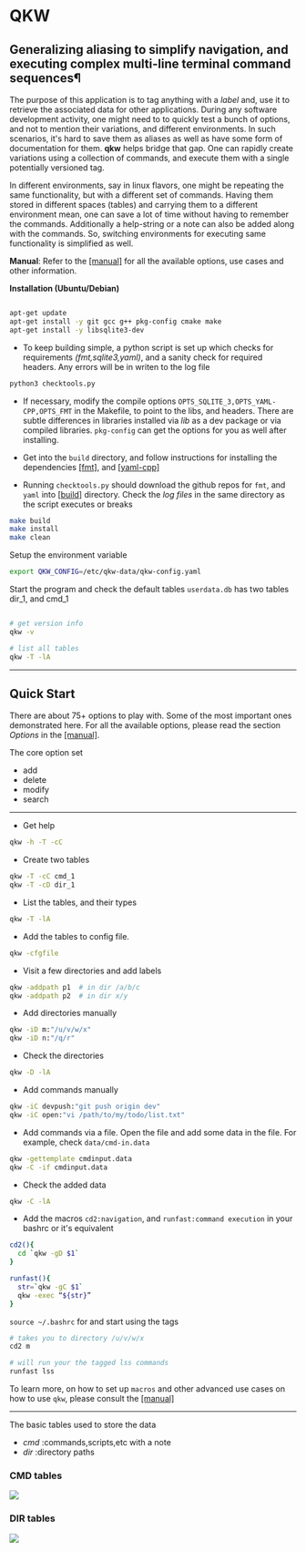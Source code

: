 # QKW 
## Generalizing aliasing to simplify navigation, and executing complex multi-line terminal command sequences¶

The purpose of this application is to tag anything with a _label_ and, use it to retrieve the associated data for other applications. During any software development activity, one might need to to quickly test a bunch of options, and not to mention their variations, and different environments. In such scenarios, it's hard to save them as aliases as well as have some form of documentation for them. **qkw** helps bridge that gap. One can rapidly create variations using a collection of commands, and execute them with a single potentially versioned tag. 

In different environments, say in linux flavors, one might be repeating the same functionality, but with a different set of commands. Having them stored in different spaces (tables) and carrying them to a different environment mean, one can save a lot of time without having to remember the commands. Additionally a help-string or a note can also be added along with the commands. So, switching environments for executing same functionality is simplified as well. 



**Manual**: Refer to the [[manual]](https://github.com/ravijanjam/qkw/blob/master/docs/qkw-manual.pdf) for all the available options, use cases and other information.  

**Installation (Ubuntu/Debian)**

```bash

apt-get update
apt-get install -y git gcc g++ pkg-config cmake make
apt-get install -y libsqlite3-dev
```

* To keep building simple, a python script is set up which checks for requirements _(fmt,sqlite3,yaml)_, and a sanity check for required headers. Any errors will be in writen to the log file
```bash
python3 checktools.py
```
* If necessary, modify the compile options `OPTS_SQLITE_3,OPTS_YAML-CPP,OPTS_FMT` in the Makefile, to point to the libs, and headers. There are subtle differences in libraries installed via _lib_ as a dev package or via compiled libraries. `pkg-config` can get the options for you as well after installing. 

* Get into the `build` directory, and follow instructions for installing the dependencies [[fmt]](https://github.com/fmtlib/fmt), and [[yaml-cpp]](https://github.com/jbeder/yaml-cpp)

* Running `checktools.py` should download the github repos for `fmt`, and `yaml` into [[build]](github.com/ravijanjam/qkw/build) directory. Check the _log files_ in the same directory as the script executes or breaks


```bash
make build
make install
make clean
```

Setup the environment variable
```bash
export QKW_CONFIG=/etc/qkw-data/qkw-config.yaml
```

Start the program and check the default tables `userdata.db` has two tables dir\_1, and cmd\_1

```bash

# get version info
qkw -v

# list all tables
qkw -T -lA 
```

<hr>

## Quick Start

There are about 75+ options to play with. Some of the most important ones demonstrated here. For all the available options, please read the section _Options_ in the [[manual]](https://github.com/ravijanjam/qkw/blob/master/docs/qkw-manual.pdf). 

The core option set 
* add
* delete
* modify
* search

<hr>

* Get help
```bash
qkw -h -T -cC
```

* Create two tables
```bash
qkw -T -cC cmd_1
qkw -T -cD dir_1
```

* List the tables, and their types
```bash
qkw -T -lA
```

* Add the tables to config file. 
```bash
qkw -cfgfile
```

* Visit a few directories and add labels
```bash
qkw -addpath p1  # in dir /a/b/c
qkw -addpath p2  # in dir x/y
```

* Add directories manually
```bash
qkw -iD m:"/u/v/w/x"
qkw -iD n:"/q/r"
```

* Check the directories
```bash
qkw -D -lA
```

* Add commands manually
```bash
qkw -iC devpush:"git push origin dev"
qkw -iC open:"vi /path/to/my/todo/list.txt"
```

* Add commands via a file. Open the file and add some data in the file. For example, check `data/cmd-in.data`
```bash
qkw -gettemplate cmdinput.data
qkw -C -if cmdinput.data
```

* Check the added data
```bash
qkw -C -lA
```

* Add the macros `cd2:navigation`, and `runfast:command execution` in your bashrc or it's equivalent

```bash
cd2(){
  cd `qkw -gD $1`
}
```

```bash
runfast(){
  str=`qkw -gC $1`
  qkw -exec “${str}”
}
```

`source ~/.bashrc` for and start using the tags

```bash
# takes you to directory /u/v/w/x
cd2 m 
```

```bash
# will run your the tagged lss commands
runfast lss 
```

To learn more, on how to set up `macros` and other advanced use cases on how to use `qkw`, please consult the [[manual]](https://github.com/ravijanjam/qkw/blob/master/docs/qkw-manual.pdf)

<hr>
The basic tables used to store the data

*  _cmd_ :commands,scripts,etc with a note
*  _dir_ :directory paths


### CMD tables
![](https://github.com/ravijanjam/qkw/blob/master/docs/cmd_table.png)

### DIR tables
![](https://github.com/ravijanjam/qkw/blob/master/docs/dir_table.png)

